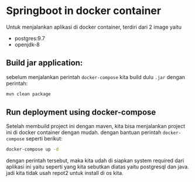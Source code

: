 # Springboot in docker container

Untuk menjalankan aplikasi di docker container, terdiri dari 2 image yaitu

- postgres:9.7
- openjdk-8

## Build jar application:

sebelum menjalankan perintah `docker-compose` kita build dulu `.jar` dengan perintah:

```bash
mvn clean package
```

## Run deployment using docker-compose

Setelah membuild project ini dengan maven, kita bisa menjalankan project ini di docker container dengan mudah. dengan bantuan perintah `docker-compose` seperti berikut:

```bash
docker-compose up -d
```

dengan perintah tersebut, maka kita udah di siapkan system required dari aplikasi ini yaitu seperti yang kita sebutkan diatas yaitu postgresql dan java. jadi kita tidak usah repot2 untuk install di os kita.
